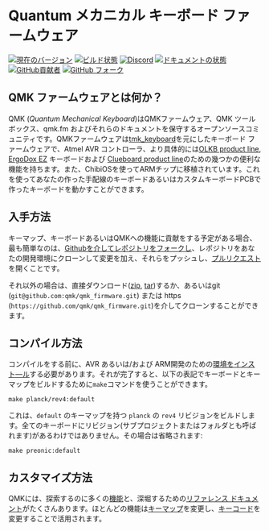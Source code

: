 # Quantum メカニカル キーボード ファームウェア

[![現在のバージョン](https://img.shields.io/github/tag/qmk/qmk_firmware.svg)](https://github.com/qmk/qmk_firmware/tags)
[![ビルド状態](https://travis-ci.org/qmk/qmk_firmware.svg?branch=master)](https://travis-ci.org/qmk/qmk_firmware)
[![Discord](https://img.shields.io/discord/440868230475677696.svg)](https://discord.gg/Uq7gcHh)
[![ドキュメントの状態](https://img.shields.io/badge/docs-ready-orange.svg)](https://docs.qmk.fm)
[![GitHub貢献者](https://img.shields.io/github/contributors/qmk/qmk_firmware.svg)](https://github.com/qmk/qmk_firmware/pulse/monthly)
[![GitHub フォーク](https://img.shields.io/github/forks/qmk/qmk_firmware.svg?style=social&label=Fork)](https://github.com/qmk/qmk_firmware/)

## QMK ファームウェアとは何か？

QMK (*Quantum Mechanical Keyboard*)はQMKファームウェア、QMK ツールボックス、qmk.fm およびそれらのドキュメントを保守するオープンソースコミュニティです。QMKファームウェアは[tmk\_keyboard](http://github.com/tmk/tmk_keyboard)を元にしたキーボード ファームウェアで、Atmel AVR コントローラ、より具体的には[OLKB product line](http://olkb.com), [ErgoDox EZ](http://www.ergodox-ez.com) キーボードおよび [Clueboard product line](http://clueboard.co/)のための幾つかの便利な機能を持ちます。また、ChibiOSを使ってARMチップに移植されています。これを使ってあなたの作った手配線のキーボードあるいはカスタムキーボードPCBで作ったキーボードを動かすことができます。

## 入手方法

キーマップ、キーボードあるいはQMKへの機能に貢献をする予定がある場合、最も簡単なのは、[Githubを介してレポジトリをフォークし](https://github.com/qmk/qmk_firmware#fork-destination-box)、レポジトリをあなたの開発環境にクローンして変更を加え、それらをプッシュし、[プルリクエスト](https://github.com/qmk/qmk_firmware/pulls)を開くことです。

それ以外の場合は、直接ダウンロード([zip](https://github.com/qmk/qmk_firmware/zipball/master), [tar](https://github.com/qmk/qmk_firmware/tarball/master))するか、あるいはgit (`git@github.com:qmk/qmk_firmware.git`) または https (`https://github.com/qmk/qmk_firmware.git`)を介してクローンすることができます。

## コンパイル方法

コンパイルをする前に、AVR あるいは/および ARM開発のための[環境をインスト―ル](getting_started_build_tools.md)する必要があります。それが完了すると、以下の表記でキーボードとキーマップをビルドするために`make`コマンドを使うことができます。

    make planck/rev4:default

これは、`default` のキーマップを持つ `planck` の `rev4` リビジョンをビルドします。全てのキーボードにリビジョン(サブプロジェクトまたはフォルダとも呼ばれます)があるわけではありません。その場合は省略されます:

    make preonic:default

## カスタマイズ方法

QMKには、探索するのに多くの[機能](features.md)と、深堀するための[リファレンス ドキュメント](http://docs.qmk.fm)がたくさんあります。ほとんどの機能は[キーマップ](keymap.md)を変更し、[キーコード](keycodes.md)を変更することで活用されます。
